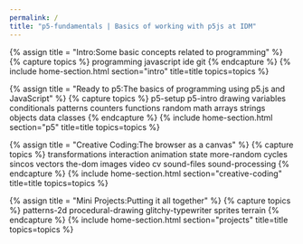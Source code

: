```yaml
---
permalink: /
title: "p5-fundamentals | Basics of working with p5js at IDM"
---
```

<!-- Intro -->
{% assign title = "Intro:Some basic concepts related to programming" %}
{% capture topics %}
  programming
  javascript
  ide
  git
{% endcapture %}
{% include home-section.html section="intro" title=title topics=topics %}

<!-- P5 -->
{% assign title = "Ready to p5:The basics of programming using p5.js and JavaScript" %}
{% capture topics %}
  p5-setup
  p5-intro
  drawing
  variables
  conditionals
  patterns
  counters
  functions
  random
  math
  arrays
  strings
  objects
  data
  classes
{% endcapture %}
{% include home-section.html section="p5" title=title topics=topics %}

<!-- Creative Coding -->
{% assign title = "Creative Coding:The browser as a canvas" %}
{% capture topics %}
  transformations
  interaction
  animation
  state
  more-random
  cycles
  sincos
  vectors
  the-dom
  images
  video
  cv
  sound-files
  sound-processing
{% endcapture %}
{% include home-section.html section="creative-coding" title=title topics=topics %}

<!-- Projects -->
{% assign title = "Mini Projects:Putting it all together" %}
{% capture topics %}
  patterns-2d
  procedural-drawing
  glitchy-typewriter
  sprites
  terrain
{% endcapture %}
{% include home-section.html section="projects" title=title topics=topics %}
